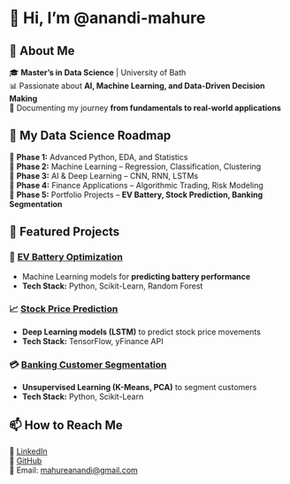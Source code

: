 
# 👋 Hi, I’m @anandi-mahure
## 🚀 About Me
🎓 **Master’s in Data Science** | University of Bath  
📊 Passionate about **AI, Machine Learning, and Data-Driven Decision Making**  
📖 Documenting my journey **from fundamentals to real-world applications**  

## 🌱 My Data Science Roadmap
🔹 **Phase 1:** Advanced Python, EDA, and Statistics  
🔹 **Phase 2:** Machine Learning – Regression, Classification, Clustering  
🔹 **Phase 3:** AI & Deep Learning – CNN, RNN, LSTMs  
🔹 **Phase 4:** Finance Applications – Algorithmic Trading, Risk Modeling  
🔹 **Phase 5:** Portfolio Projects – **EV Battery, Stock Prediction, Banking Segmentation**  

## 📂 Featured Projects
### 🔋 **[EV Battery Optimization](https://github.com/anandi-mahure/EV_Battery_Optimization)**
- Machine Learning models for **predicting battery performance**
- **Tech Stack:** Python, Scikit-Learn, Random Forest

### 📈 **[Stock Price Prediction](https://github.com/anandi-mahure/Stock_Prediction_Model)**
- **Deep Learning models (LSTM)** to predict stock price movements  
- **Tech Stack:** TensorFlow, yFinance API  

### 💳 **[Banking Customer Segmentation](https://github.com/anandi-mahure/Banking_Customer_Segmentation)**
- **Unsupervised Learning (K-Means, PCA)** to segment customers  
- **Tech Stack:** Python, Scikit-Learn  

## 📫 How to Reach Me
📍 [LinkedIn](https://www.linkedin.com/in/anandi-mahure09/)  
📍 [GitHub](https://github.com/anandi-mahure)  
📍 Email: mahureanandi@gmail.com  


<!---
anandi-mahure/anandi-mahure is a ✨ special ✨ repository because its `README.md` (this file) appears on your GitHub profile.
You can click the Preview link to take a look at your changes.
--->
